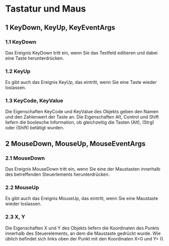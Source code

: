 # Tastatur und Maus

## 1	KeyDown, KeyUp, KeyEventArgs

### 1.1	KeyDown

Das Ereignis KeyDown tritt ein, wenn Sie das Textfeld editieren und dabei eine Taste herunterdrücken.

### 1.2	KeyUp
Es gibt auch das Ereignis KeyUp, das eintritt, wenn Sie eine Taste wieder loslassen.
### 1.3	KeyCode, KeyValue
Die Eigenschaften KeyCode und KeyValue des Objekts geben den Namen und den Zahlenwert der Taste an. Die Eigenschaften Alt, Control und Shift liefern die boolesche Information, ob gleichzeitig die Tasten (Alt), (Strg) oder (Shift) betätigt wurden.
## 2	MouseDown, MouseUp, MouseEventArgs
### 2.1 MouseDown
Das Ereignis MouseDown tritt ein, wenn Sie eine der Maustasten innerhalb des betreffenden Steuerlements herunterdrücken.
### 2.2 MouseUp
Es gibt auch das Ereignis MouseUp, das eintritt, wenn Sie eine Maustaste wieder loslassen.
### 2.3	X, Y
Die Eigenschaften X und Y des Objekts liefern die Koordinaten des Punkts innerhalb des Steuerelements, an dem die Maustaste gedrückt wurde. Wie üblich befindet sich links oben der Punkt mit den Koordinaten X=0 und Y= 0.
